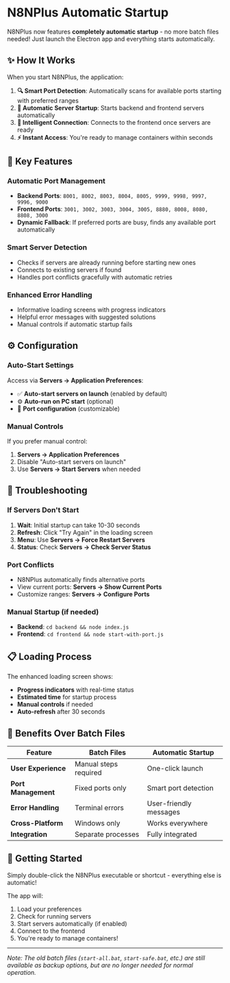 # N8NPlus Automatic Startup

N8NPlus now features **completely automatic startup** - no more batch files needed! Just launch the Electron app and everything starts automatically.

## ✨ How It Works

When you start N8NPlus, the application:

1. **🔍 Smart Port Detection**: Automatically scans for available ports starting with preferred ranges
2. **🚀 Automatic Server Startup**: Starts backend and frontend servers automatically  
3. **🔄 Intelligent Connection**: Connects to the frontend once servers are ready
4. **⚡ Instant Access**: You're ready to manage containers within seconds

## 🎯 Key Features

### Automatic Port Management
- **Backend Ports**: `8001, 8002, 8003, 8004, 8005, 9999, 9998, 9997, 9996, 9000`
- **Frontend Ports**: `3001, 3002, 3003, 3004, 3005, 8880, 8008, 8080, 8808, 3000`
- **Dynamic Fallback**: If preferred ports are busy, finds any available port automatically

### Smart Server Detection
- Checks if servers are already running before starting new ones
- Connects to existing servers if found
- Handles port conflicts gracefully with automatic retries

### Enhanced Error Handling
- Informative loading screens with progress indicators
- Helpful error messages with suggested solutions
- Manual controls if automatic startup fails

## ⚙️ Configuration

### Auto-Start Settings
Access via **Servers → Application Preferences**:

- ✅ **Auto-start servers on launch** (enabled by default)
- ⚙️ **Auto-run on PC start** (optional)
- 🔧 **Port configuration** (customizable)

### Manual Controls
If you prefer manual control:
1. **Servers → Application Preferences**
2. Disable "Auto-start servers on launch"
3. Use **Servers → Start Servers** when needed

## 🔧 Troubleshooting

### If Servers Don't Start
1. **Wait**: Initial startup can take 10-30 seconds
2. **Refresh**: Click "Try Again" in the loading screen
3. **Menu**: Use **Servers → Force Restart Servers**
4. **Status**: Check **Servers → Check Server Status**

### Port Conflicts
- N8NPlus automatically finds alternative ports
- View current ports: **Servers → Show Current Ports**
- Customize ranges: **Servers → Configure Ports**

### Manual Startup (if needed)
- **Backend**: `cd backend && node index.js`
- **Frontend**: `cd frontend && node start-with-port.js`

## 📋 Loading Process

The enhanced loading screen shows:
- **Progress indicators** with real-time status
- **Estimated time** for startup process
- **Manual controls** if needed
- **Auto-refresh** after 30 seconds

## 🎉 Benefits Over Batch Files

| Feature | Batch Files | Automatic Startup |
|---------|-------------|-------------------|
| **User Experience** | Manual steps required | One-click launch |
| **Port Management** | Fixed ports only | Smart port detection |
| **Error Handling** | Terminal errors | User-friendly messages |
| **Cross-Platform** | Windows only | Works everywhere |
| **Integration** | Separate processes | Fully integrated |

## 🚀 Getting Started

Simply double-click the N8NPlus executable or shortcut - everything else is automatic!

The app will:
1. Load your preferences
2. Check for running servers
3. Start servers automatically (if enabled)
4. Connect to the frontend
5. You're ready to manage containers!

---

*Note: The old batch files (`start-all.bat`, `start-safe.bat`, etc.) are still available as backup options, but are no longer needed for normal operation.*
